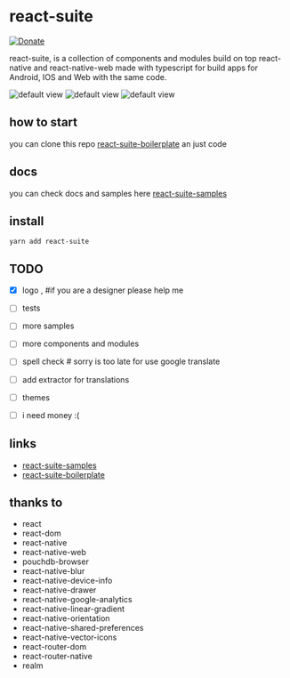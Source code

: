 # react-suite

[![Donate](https://img.shields.io/badge/Donate-PayPal-green.svg)](https://www.paypal.me/gpardogamez)

react-suite, is a collection of components and modules build on top react-native 
and react-native-web made with typescript for build apps for Android, 
IOS and Web with the same code.

![default view](https://github.com/jerson/react-suite/raw/master/docs/sample.png)
![default view](https://github.com/jerson/react-suite/raw/master/docs/sample1.png)
![default view](https://github.com/jerson/react-suite/raw/master/docs/sample2.png)



## how to start 

you can clone this repo [react-suite-boilerplate](https://github.com/jerson/react-suite-boilerplate) an just code

## docs 

you can check docs and samples here [react-suite-samples](https://github.com/jerson/react-suite-samples)

## install 

    yarn add react-suite
    
    
## TODO 

- [x] logo , #if you are a designer please help me
- [ ] tests
- [ ] more samples
- [ ] more components and modules
- [ ] spell check # sorry is too late for use google translate
- [ ] add extractor for translations
- [ ] themes
- [ ] i need money :(


## links

- [react-suite-samples](https://github.com/jerson/react-suite-samples)
- [react-suite-boilerplate](https://github.com/jerson/react-suite-boilerplate)


## thanks to

- react
- react-dom
- react-native
- react-native-web
- pouchdb-browser
- react-native-blur
- react-native-device-info
- react-native-drawer
- react-native-google-analytics
- react-native-linear-gradient
- react-native-orientation
- react-native-shared-preferences
- react-native-vector-icons
- react-router-dom
- react-router-native
- realm
